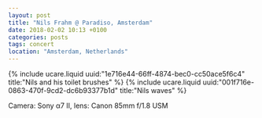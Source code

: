 ```yaml
---
layout: post
title: "Nils Frahm @ Paradiso, Amsterdam"
date: 2018-02-02 10:13 +0100
categories: posts
tags: concert
location: "Amsterdam, Netherlands"
---
```


{% include ucare.liquid uuid:"1e716e44-66ff-4874-bec0-cc50ace5f6c4" title:"Nils and his toilet brushes" %}
{% include ucare.liquid uuid:"001f716e-0863-470f-9cd2-dc6b93377b1d" title:"Nils waves" %}

Camera: Sony α7 II, lens: Canon 85mm f/1.8 USM